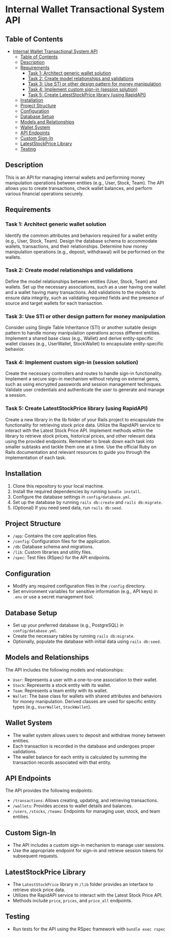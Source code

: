 # Internal Wallet Transactional System API

## Table of Contents

- [Internal Wallet Transactional System API](#internal-wallet-transactional-system-api)
  - [Table of Contents](#table-of-contents)
  - [Description](#description)
  - [Requirements](#requirements)
    - [Task 1: Architect generic wallet solution](#task-1-architect-generic-wallet-solution)
    - [Task 2: Create model relationships and validations](#task-2-create-model-relationships-and-validations)
    - [Task 3: Use STI or other design pattern for money manipulation](#task-3-use-sti-or-other-design-pattern-for-money-manipulation)
    - [Task 4: Implement custom sign-in (session solution)](#task-4-implement-custom-sign-in-session-solution)
    - [Task 5: Create LatestStockPrice library (using RapidAPI)](#task-5-create-lateststockprice-library-using-rapidapi)
  - [Installation](#installation)
  - [Project Structure](#project-structure)
  - [Configuration](#configuration)
  - [Database Setup](#database-setup)
  - [Models and Relationships](#models-and-relationships)
  - [Wallet System](#wallet-system)
  - [API Endpoints](#api-endpoints)
  - [Custom Sign-In](#custom-sign-in)
  - [LatestStockPrice Library](#lateststockprice-library)
  - [Testing](#testing)

## Description

This is an API for managing internal wallets and performing money manipulation operations between entities (e.g., User, Stock, Team). The API allows you to create transactions, check wallet balances, and perform various financial operations securely.

## Requirements

### Task 1: Architect generic wallet solution

Identify the common attributes and behaviors required for a wallet entity (e.g., User, Stock, Team).
Design the database schema to accommodate wallets, transactions, and their relationships.
Determine how money manipulation operations (e.g., deposit, withdrawal) will be performed on the wallets.

### Task 2: Create model relationships and validations

Define the model relationships between entities (User, Stock, Team) and wallets.
Set up the necessary associations, such as a user having one wallet and a wallet having many transactions.
Add validations to the models to ensure data integrity, such as validating required fields and the presence of source and target wallets for each transaction.

### Task 3: Use STI or other design pattern for money manipulation

Consider using Single Table Inheritance (STI) or another suitable design pattern to handle money manipulation operations across different entities.
Implement a shared base class (e.g., Wallet) and derive entity-specific wallet classes (e.g., UserWallet, StockWallet) to encapsulate entity-specific behavior.

### Task 4: Implement custom sign-in (session solution)

Create the necessary controllers and routes to handle sign-in functionality.
Implement a secure sign-in mechanism without relying on external gems, such as using encrypted passwords and session management techniques.
Validate user credentials and authenticate the user to generate and manage a session.

### Task 5: Create LatestStockPrice library (using RapidAPI)

Create a new library in the lib folder of your Rails project to encapsulate the functionality for retrieving stock price data.
Utilize the RapidAPI service to interact with the Latest Stock Price API.
Implement methods within the library to retrieve stock prices, historical prices, and other relevant data using the provided endpoints.
Remember to break down each task into smaller subtasks and tackle them one at a time. Use the official Ruby on Rails documentation and relevant resources to guide you through the implementation of each task.

## Installation

1. Clone this repository to your local machine.
2. Install the required dependencies by running `bundle install`.
3. Configure the database settings in `config/database.yml`.
4. Set up the database by running `rails db:create` and `rails db:migrate`.
5. (Optional) If you need seed data, run `rails db:seed`.

## Project Structure

- `/app`: Contains the core application files.
- `/config`: Configuration files for the application.
- `/db`: Database schema and migrations.
- `/lib`: Custom libraries and utility files.
- `/spec`: Test files (RSpec) for the API endpoints.

## Configuration

- Modify any required configuration files in the `/config` directory.
- Set environment variables for sensitive information (e.g., API keys) in `.env` or use a secret management tool.

## Database Setup

- Set up your preferred database (e.g., PostgreSQL) in `config/database.yml`.
- Create the necessary tables by running `rails db:migrate`.
- Optionally, populate the database with initial data using `rails db:seed`.

## Models and Relationships

The API includes the following models and relationships:

- `User`: Represents a user with a one-to-one association to their wallet.
- `Stock`: Represents a stock entity with its wallet.
- `Team`: Represents a team entity with its wallet.
- `Wallet`: The base class for wallets with shared attributes and behaviors for money manipulation. Derived classes are used for specific entity types (e.g., `UserWallet`, `StockWallet`).

## Wallet System

- The wallet system allows users to deposit and withdraw money between entities.
- Each transaction is recorded in the database and undergoes proper validations.
- The wallet balance for each entity is calculated by summing the transaction records associated with that entity.

## API Endpoints

The API provides the following endpoints:

- `/transactions`: Allows creating, updating, and retrieving transactions.
- `/wallets`: Provides access to wallet details and balances.
- `/users`, `/stocks`, `/teams`: Endpoints for managing user, stock, and team entities.

## Custom Sign-In

- The API includes a custom sign-in mechanism to manage user sessions.
- Use the appropriate endpoint for sign-in and retrieve session tokens for subsequent requests.

## LatestStockPrice Library

- The `LatestStockPrice` library in `/lib` folder provides an interface to retrieve stock price data.
- Utilizes the RapidAPI service to interact with the Latest Stock Price API.
- Methods include `price`, `prices`, and `price_all` endpoints.

## Testing

- Run tests for the API using the RSpec framework with `bundle exec rspec`
